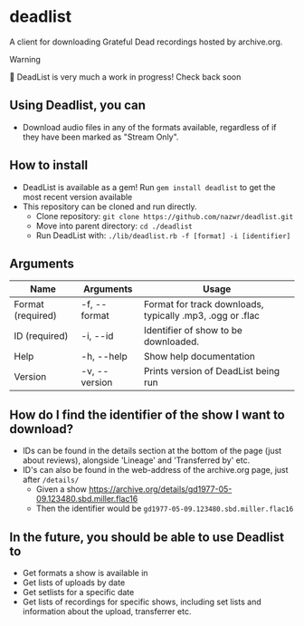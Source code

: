 # deadlist
A client for downloading Grateful Dead recordings hosted by archive.org.

> [!WARNING]  
> 🚧 DeadList is very much a work in progress!
> Check back soon

## Using Deadlist, you can
* Download audio files in any of the formats available, regardless of if they have been marked as "Stream Only".

## How to install
* DeadList is available as a gem! Run `gem install deadlist` to get the most recent version available
* This repository can be cloned and run directly.
  * Clone repository: `git clone https://github.com/nazwr/deadlist.git`
  * Move into parent directory: `cd ./deadlist`
  * Run DeadList with: `./lib/deadlist.rb -f [format] -i [identifier]`

## Arguments
| Name              | Arguments     | Usage                                                      |
| ----------------- | ------------- | ---------------------------------------------------------- |
| Format (required) | -f, --format  | Format for track downloads, typically .mp3, .ogg or .flac  |
| ID (required)     | -i, --id      | Identifier of show to be downloaded.                       |
| Help              | -h, --help    | Show help documentation                                    |
| Version           | -v, --version | Prints version of DeadList being run                       |


## How do I find the identifier of the show I want to download?
* IDs can be found in the details section at the bottom of the page (just about reviews), alongside 'Lineage' and 'Transferred by' etc.
* ID's can also be found in the web-address of the archive.org page, just after `/details/`
  * Given a show https://archive.org/details/gd1977-05-09.123480.sbd.miller.flac16
  * Then the identifier would be `gd1977-05-09.123480.sbd.miller.flac16` 

## In the future, you should be able to use Deadlist to
* Get formats a show is available in
* Get lists of uploads by date
* Get setlists for a specific date
* Get lists of recordings for specific shows, including set lists and information about the upload, transferrer etc.
